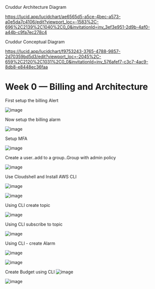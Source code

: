 Cruddur Architecture Diagram 


https://lucid.app/lucidchart/ae6565d5-a5ce-4bec-a573-a0e5da7c4106/edit?viewport_loc=-1583%2C-696%2C2139%2C1040%2C0_0&invitationId=inv_3ef3e951-2d9b-4af0-a44b-c9fa7ec278c4

Cruddur Conceptual Diagram

https://lucid.app/lucidchart/f9753243-3765-4788-9857-2d70359bd5d3/edit?viewport_loc=-2045%2C-659%2C2120%2C1031%2C0_0&invitationId=inv_576afef7-c3c7-4ac9-8db8-e8448ec36faa


# Week 0 — Billing and Architecture

First setup the billing Alert

![image](https://user-images.githubusercontent.com/18515029/219445631-ed147147-71b1-40d2-84d4-e07c2c6d2253.png)


Now setup the billing alarm

![image](https://user-images.githubusercontent.com/18515029/219447152-1f81cbb3-0a8f-40fe-be6b-c5fd2fdb82ae.png)


Setup MFA

![image](https://user-images.githubusercontent.com/18515029/219618349-7145f1a3-261c-4833-b3d7-1cec232289a9.png)


Create a user..add to a group..Group with admin policy

![image](https://user-images.githubusercontent.com/18515029/219648915-345dba30-da15-4fad-8fcf-cdb857f4a190.png)


Use Cloudshell and Install AWS CLI

![image](https://user-images.githubusercontent.com/18515029/219652571-6ddce8c0-bedc-4c18-b500-d861a93a0d2a.png)

![image](https://user-images.githubusercontent.com/18515029/219652646-37d45183-c62c-4579-a9a5-ed0391f6af0e.png)

Using CLI create topic

![image](https://user-images.githubusercontent.com/18515029/219692094-849239a9-a775-4fa9-a0ca-7ef5a2c8f668.png)

Using CLI subscribe to topic

![image](https://user-images.githubusercontent.com/18515029/219692290-b1dfecc1-3be3-4197-8303-6f584b4f59e1.png)

Using CLI - create Alarm

![image](https://user-images.githubusercontent.com/18515029/219699231-98276155-768e-4961-a55d-9a38fc68069f.png)

![image](https://user-images.githubusercontent.com/18515029/219699453-80eba146-b9c4-4225-b4c1-e1109033b2ec.png)


Create Budget using CLI 
![image](https://user-images.githubusercontent.com/18515029/219697552-dd3c4978-c8c6-46bc-a403-928fc62cc817.png)

![image](https://user-images.githubusercontent.com/18515029/219697658-89584627-10e4-4560-b4ea-d2bac606e877.png)


